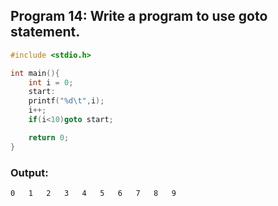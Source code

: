 ## Program 14: Write a program to use goto statement.

```c
#include <stdio.h>

int main(){
    int i = 0;
    start:
    printf("%d\t",i);
    i++;
    if(i<10)goto start;

    return 0;
}
```

### Output:
```
0	1	2	3	4	5	6	7	8	9
